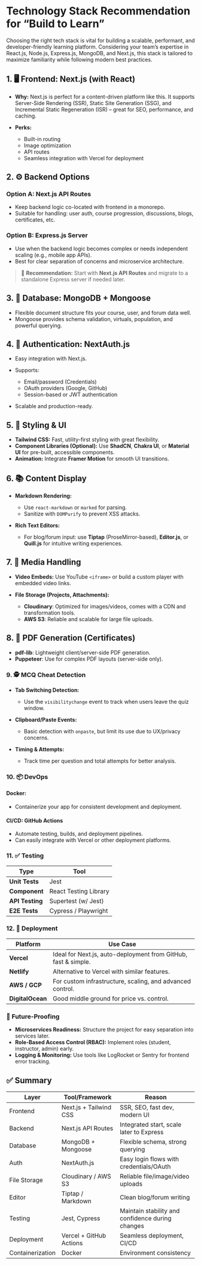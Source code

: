 # Technology Stack Recommendation for “Build to Learn”

Choosing the right tech stack is vital for building a scalable, performant, and developer-friendly learning platform. Considering your team’s expertise in React.js, Node.js, Express.js, MongoDB, and Next.js, this stack is tailored to maximize familiarity while following modern best practices.

## 1. 🖥 Frontend: **Next.js (with React)**

- **Why:** Next.js is perfect for a content-driven platform like this. It supports Server-Side Rendering (SSR), Static Site Generation (SSG), and Incremental Static Regeneration (ISR) – great for SEO, performance, and caching.
- **Perks:**

  - Built-in routing
  - Image optimization
  - API routes
  - Seamless integration with Vercel for deployment

## 2. ⚙️ Backend Options

### **Option A: Next.js API Routes**

- Keep backend logic co-located with frontend in a monorepo.
- Suitable for handling: user auth, course progression, discussions, blogs, certificates, etc.

### **Option B: Express.js Server**

- Use when the backend logic becomes complex or needs independent scaling (e.g., mobile app APIs).
- Best for clear separation of concerns and microservice architecture.

> 🔧 **Recommendation:** Start with **Next.js API Routes** and migrate to a standalone Express server if needed later.

## 3. 🧩 Database: **MongoDB + Mongoose**

- Flexible document structure fits your course, user, and forum data well.
- Mongoose provides schema validation, virtuals, population, and powerful querying.

## 4. 🔐 Authentication: **NextAuth.js**

- Easy integration with Next.js.
- Supports:

  - Email/password (Credentials)
  - OAuth providers (Google, GitHub)
  - Session-based or JWT authentication

- Scalable and production-ready.

## 5. 🎨 Styling & UI

- **Tailwind CSS:** Fast, utility-first styling with great flexibility.
- **Component Libraries (Optional):** Use **ShadCN**, **Chakra UI**, or **Material UI** for pre-built, accessible components.
- **Animation:** Integrate **Framer Motion** for smooth UI transitions.

## 6. 📚 Content Display

- **Markdown Rendering:**

  - Use `react-markdown` or `marked` for parsing.
  - Sanitize with `DOMPurify` to prevent XSS attacks.

- **Rich Text Editors:**

  - For blog/forum input: use **Tiptap** (ProseMirror-based), **Editor.js**, or **Quill.js** for intuitive writing experiences.

## 7. 🎥 Media Handling

- **Video Embeds:** Use YouTube `<iframe>` or build a custom player with embedded video links.
- **File Storage (Projects, Attachments):**

  - **Cloudinary**: Optimized for images/videos, comes with a CDN and transformation tools.
  - **AWS S3**: Reliable and scalable for large file uploads.

## 8. 📄 PDF Generation (Certificates)

- **pdf-lib**: Lightweight client/server-side PDF generation.
- **Puppeteer**: Use for complex PDF layouts (server-side only).

### 9. 🕵️ MCQ Cheat Detection

- **Tab Switching Detection:**

  - Use the `visibilitychange` event to track when users leave the quiz window.

- **Clipboard/Paste Events:**

  - Basic detection with `onpaste`, but limit its use due to UX/privacy concerns.

- **Timing & Attempts:**

  - Track time per question and total attempts for better analysis.

### 10. 📦 DevOps

#### **Docker:**

- Containerize your app for consistent development and deployment.

#### **CI/CD: GitHub Actions**

- Automate testing, builds, and deployment pipelines.
- Can easily integrate with Vercel or other deployment platforms.

### 11. ✅ Testing

| Type            | Tool                  |
| --------------- | --------------------- |
| **Unit Tests**  | Jest                  |
| **Component**   | React Testing Library |
| **API Testing** | Supertest (w/ Jest)   |
| **E2E Tests**   | Cypress / Playwright  |

### 12. 🚀 Deployment

| Platform         | Use Case                                                       |
| ---------------- | -------------------------------------------------------------- |
| **Vercel**       | Ideal for Next.js, auto-deployment from GitHub, fast & simple. |
| **Netlify**      | Alternative to Vercel with similar features.                   |
| **AWS / GCP**    | For custom infrastructure, scaling, and advanced control.      |
| **DigitalOcean** | Good middle ground for price vs. control.                      |

### 🔁 Future-Proofing

- **Microservices Readiness:** Structure the project for easy separation into services later.
- **Role-Based Access Control (RBAC):** Implement roles (student, instructor, admin) early.
- **Logging & Monitoring:** Use tools like LogRocket or Sentry for frontend error tracking.

## ✅ Summary

| Layer            | Tool/Framework          | Reason                                           |
| ---------------- | ----------------------- | ------------------------------------------------ |
| Frontend         | Next.js + Tailwind CSS  | SSR, SEO, fast dev, modern UI                    |
| Backend          | Next.js API Routes      | Integrated start, scale later to Express         |
| Database         | MongoDB + Mongoose      | Flexible schema, strong querying                 |
| Auth             | NextAuth.js             | Easy login flows with credentials/OAuth          |
| File Storage     | Cloudinary / AWS S3     | Reliable file/image/video uploads                |
| Editor           | Tiptap / Markdown       | Clean blog/forum writing                         |
| Testing          | Jest, Cypress           | Maintain stability and confidence during changes |
| Deployment       | Vercel + GitHub Actions | Seamless deployment, CI/CD                       |
| Containerization | Docker                  | Environment consistency                          |
